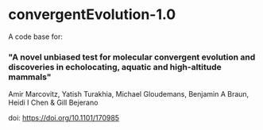 # convergentEvolution-1.0

A code base for:
### "A novel unbiased test for molecular convergent evolution and discoveries in echolocating, aquatic and high-altitude mammals"
Amir Marcovitz, Yatish Turakhia, Michael Gloudemans, Benjamin A Braun, Heidi I Chen & Gill Bejerano

doi: https://doi.org/10.1101/170985 
